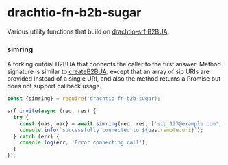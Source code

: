 # drachtio-fn-b2b-sugar

Various utility functions that build on [drachtio-srf B2BUA](https://drachtio.org/api#srf-create-b2bua).

### simring

A forking outdial B2BUA that connects the caller to the first answer.  Method signature is similar to [createB2BUA](https://drachtio.org/api#srf-create-b2bua), except that an array of sip URIs are provided instead of a single URI, and also the method returns a Promise but does not support callback usage.

```js
const {simring} = require('drachtio-fn-b2b-sugar);

srf.invite(async (req, res) {
  try {
    const {uas, uac} = await simring(req, res, ['sip:123@example.com', 'sip:456@example.com']);
    console.info(`successfully connected to ${uas.remote.uri}`);
  } catch (err) {
    console.log(err, 'Error connecting call');
  }
});
```